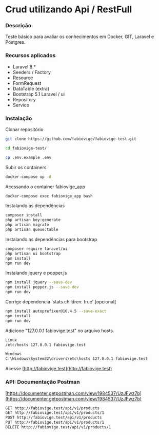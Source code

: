 # Crud utilizando Api / RestFull

### Descrição

Teste básico para avaliar os conhecimentos em Docker, GIT, Laravel e Postgres.

### Recursos aplicados

- Laravel 8.*
- Seeders / Factory
- Resource
- FormRequest
- DataTable (extra)
- Bootstrap 5.1 Laravel / ui
- Repository
- Service

### Instalação

Clonar repositório

```sh
git clone https://github.com/fabiovige/fabiovige-test.git

cd fabiovige-test/

cp .env.example .env
```

Subir os containers

```sh
docker-compose up -d
```

Acessando o container fabiovige_app

```sh
docker-compose exec fabiovige_app bash
```

Instalando as dependências

```sh
composer install
php artisan key:generate
php artisan migrate
php artisan queue:table
```

Instalando as dependências para bootstrap

```sh
composer require laravel/ui
php artisan ui bootstrap
npm install
npm run dev
```

Instalando jquery e popper.js

```sh
npm install jquery --save-dev
npm install popper.js --save-dev
npm run dev
```

Corrige dependencia 'stats.children: true' [opcional]

```sh
npm install autoprefixer@10.4.5 --save-exact
npm install
npm run dev
```

Adicione "127.0.0.1 fabiovige.test" no arquivo hosts

```sh
Linux
/etc/hosts 127.0.0.1 fabiovige.test

Windows
C:\Windows\System32\drivers\etc\hosts 127.0.0.1 fabiovige.test
```

Acesse
[http://fabiovige.test](http://fabiovige.test)


### API: Documentação Postman

[https://documenter.getpostman.com/view/1984537/UzJFwz7b](https://documenter.getpostman.com/view/1984537/UzJFwz7b)

```sh
GET http://fabiovige.test/api/v1/products
GET http://fabiovige.test/api/v1/products/1
POST http://fabiovige.test/api/v1/products
PUT http://fabiovige.test/api/v1/products/1
DELETE http://fabiovige.test/api/v1/products/1

```
